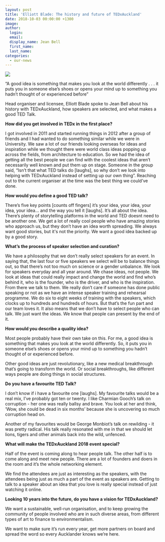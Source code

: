 ```yaml
---
layout: post
title: 'Elliott Blade: The history and future of TEDxAuckland'
date: 2018-10-03 00:00:00 +1300
image:
author:
  login:
  email:
  display_name: Jean Bell
  first_name:
  last_name:
categories:
  - our-news
---
```


![](/uploads/elliot-blog.jpg)

“A good idea is something that makes you look at the world differently . . . it puts you in someone else’s shoes or opens your mind up to something you hadn’t thought of or experienced before”

Head organiser and licensee, Elliott Blade spoke to Jean Bell about his history with TEDxAuckland, how speakers are selected, and what makes a good TED Talk.

**How did you get involved in TEDx in the first place?**

I got involved in 2011 and started running things in 2012 after a group of friends and I had wanted to do something similar while we were in University. We saw a lot of our friends looking overseas for ideas and inspiration while we thought there were world class ideas popping up across the fields, from architecture to education. So we had the idea of getting all the best people we can find with the coolest ideas that aren’t necessarily well known and put them up on stage. Someone in the group said, “Isn’t that what TED talks do [laughs], so why don’t we look into helping with TEDxAuckland instead of setting up our own thing”. Reaching out to the current organiser at the time was the best thing we could’ve done.

**How would you define a good TED talk?**

There’s five key points [counts off fingers] it’s your idea, your idea, your idea, your idea… and the way you tell it [laughs]. It’s all about the idea. There’s plenty of storytelling platforms in the world and TED doesnt need to be another one. We get a lot of really cool people who have amazing stories who approach us, but they don’t have an idea worth spreading. We always want good stories, but it's not the priority. We want a good idea backed up by a good story.

**What’s the process of speaker selection and curation?**

We have a philosophy that we don’t really select speakers for an event. In saying that, the last four or five speakers we select will be to balance things out, so that there’s not too much on science or a gender unbalance. We look for speakers everyday and all year around. We chase ideas, not people. We look at ideas that could really impact and change the world and find who’s behind it, who is the founder, who is the driver, and who is the inspiration. From there we talk to them. We really don’t care if someone has done public speaking or not as we have an intense speaker training and rehearsal programme. We do six to eight weeks of training with the speakers, which clocks up to hundreds and hundreds of hours. But that’s the fun part and our team loves it. It also means that we don’t have to select people who can talk. We just want the ideas. We know that people can present by the end of it.

**How would you describe a quality idea?**

Most people probably have their own take on this. For me, a good idea is something that makes you look at the world differently. So, it puts you in someone else’s shoes or opens your mind up to something you hadn’t thought of or experienced before.

Other good ideas are just revolutionary, like a new medical breakthrough that’s going to transform the world. Or social breakthroughs, like different ways people are doing things in social structures.

**Do you have a favourite TED Talk?**

I don’t know if i have a favourite one [laughs]. My favourite talks would be a real mix, I’ve probably got ten or twenty. I like Charmian Gooch’s talk on corruption - her one was really ballsy and brave. You look at her and think, ‘Wow, she could be dead in six months’ because she is uncovering so much corruption head on.

Another of my favourites would be George Monbiot’s talk on rewilding - it was pretty radical. His talk really resonated with me in that we should let lions, tigers and other animals back into the wild, unfenced.

**What will make the TEDxAuckland 2018 event special?**

Half of the event is coming along to hear people talk. The other half is to come along and meet new people. There are a lot of founders and doers in the room and it’s the whole networking element.

We find the attendees are just as interesting as the speakers, with the attendees being just as much a part of the event as speakers are. Getting to talk to a speaker about an idea that you love is really special instead of just watching it online.

**Looking 10 years into the future, do you have a vision for TEDxAuckland?**

We want a sustainable, well-run organisation, and to keep growing the community of people involved who are in such diverse areas, from different types of art to finance to environmentalism.

We want to make sure it’s run every year, get more partners on board and spread the word so every Aucklander knows we’re here.
